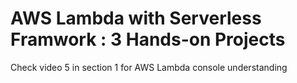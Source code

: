 # AWS Lambda with Serverless Framwork : 3 Hands-on Projects

Check video 5 in section 1 for AWS Lambda console understanding

